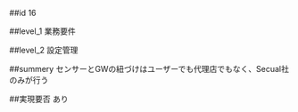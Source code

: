 ##id
16

##level_1
業務要件

##level_2
設定管理

##summery
センサーとGWの紐づけはユーザーでも代理店でもなく、Secual社のみが行う

##実現要否
あり


